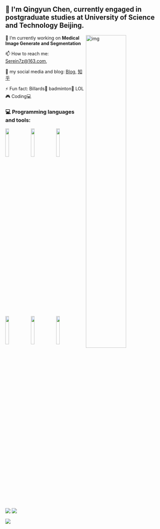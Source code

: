 
<!--
**QingYunA/QingYunA** is a ✨ _special_ ✨ repository because its `README.md` (this file) appears on your GitHub profile.

Here are some ideas to get you started:

- 🔭 I’m currently working on ...
- 🌱 I’m currently learning ...
- 👯 I’m looking to collaborate on ...
- 🤔 I’m looking for help with ...
- 💬 Ask me about ...
- 📫 How to reach me: ...
- 😄 Pronouns: ...
- ⚡ Fun fact: ...
-->

## 👋 I'm Qingyun Chen, currently engaged in postgraduate studies at University of Science and Technology Beijing.

<img align="right" alt="img" src="https://s2.loli.net/2024/03/14/Jrd3yKiRFjaXD8Y.gif" width="50%" height="auto" />

🔭 I’m currently working on **Medical Image Generate and Segmentation**
  

📫 How to reach me: Serein7z@163.com,
  

💬 my social media and blog: [Blog](www.sorlia.site), [知乎](https://www.zhihu.com/people/chen-yun-qing-76)
  

⚡ Fun fact: Billards🎱 badminton🏸 LOL🎮 Coding💻  

### :computer: Programming languages and tools: 
<p>
<code><img width="15%" src="https://www.vectorlogo.zone/logos/python/python-ar21.svg"></code>
<code><img width="15%" src="https://www.vectorlogo.zone/logos/pytorch/pytorch-ar21.svg"></code>
<code><img width="15%" src="https://www.vectorlogo.zone/logos/ubuntu/ubuntu-ar21.svg"></code>
<code><img width="15%" src="https://www.vectorlogo.zone/logos/vim/vim-ar21.svg"></code>
<code><img width="15%" src="https://www.vectorlogo.zone/logos/visualstudio_code/visualstudio_code-ar21.svg"></code>
<code><img width="15%" src="https://www.vectorlogo.zone/logos/git-scm/git-scm-ar21.svg"></code>
</p>

![](https://github-readme-stats.vercel.app/api?username=QingYunA&show_icons=true&hide_border=true)
![](https://github-readme-stats.vercel.app/api/top-langs/?username=QingYunA)

![](https://komarev.com/ghpvc/?username=QingYunA&style=flat-square)
